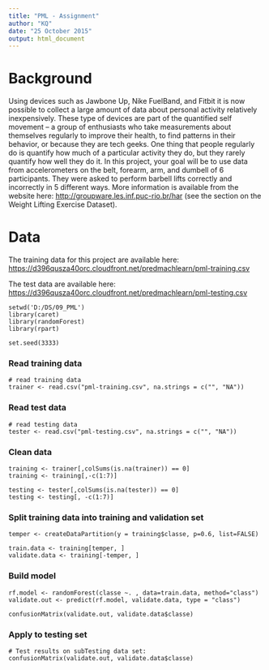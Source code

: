 ```yaml
---
title: "PML - Assignment"
author: "KQ"
date: "25 October 2015"
output: html_document
---
```




# Background

Using devices such as Jawbone Up, Nike FuelBand, and Fitbit it is now possible to collect a large amount of data about personal activity relatively inexpensively. These type of devices are part of the quantified self movement – a group of enthusiasts who take measurements about themselves regularly to improve their health, to find patterns in their behavior, or because they are tech geeks. One thing that people regularly do is quantify how much of a particular activity they do, but they rarely quantify how well they do it. In this project, your goal will be to use data from accelerometers on the belt, forearm, arm, and dumbell of 6 participants. They were asked to perform barbell lifts correctly and incorrectly in 5 different ways. More information is available from the website here: http://groupware.les.inf.puc-rio.br/har (see the section on the Weight Lifting Exercise Dataset). 

# Data
The training data for this project are available here: 
https://d396qusza40orc.cloudfront.net/predmachlearn/pml-training.csv

The test data are available here: 
https://d396qusza40orc.cloudfront.net/predmachlearn/pml-testing.csv

```{r Load libraries}
setwd('D:/DS/09_PML')
library(caret)
library(randomForest)
library(rpart)

set.seed(3333)
```


### Read training data
``` {r}
# read training data
trainer <- read.csv("pml-training.csv", na.strings = c("", "NA"))

```

### Read test data
``` {r}
# read testing data
tester <- read.csv("pml-testing.csv", na.strings = c("", "NA"))
```


### Clean data

``` {r}
training <- trainer[,colSums(is.na(trainer)) == 0]
training <- training[,-c(1:7)]

testing <- tester[,colSums(is.na(tester)) == 0]
testing <- testing[, -c(1:7)]
```



### Split training data into training and validation set
``` {r}
temper <- createDataPartition(y = training$classe, p=0.6, list=FALSE)

train.data <- training[temper, ]
validate.data <- training[-temper, ]

```

### Build model
``` {r}
rf.model <- randomForest(classe ~. , data=train.data, method="class")
validate.out <- predict(rf.model, validate.data, type = "class")

confusionMatrix(validate.out, validate.data$classe)
```

### Apply to testing set

``` {r}
# Test results on subTesting data set:
confusionMatrix(validate.out, validate.data$classe)
```

